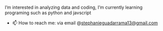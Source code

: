  I’m interested in analyzing data and coding, I’m currently learning programing such as python and javscript 
- 📫 How to reach me: via email @stephanieguadarrama13@gmail.com
